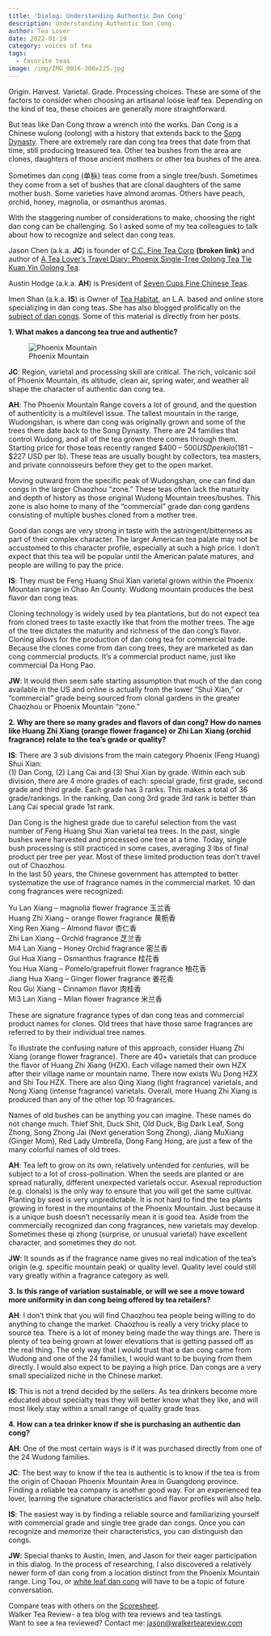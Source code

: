 ```yaml
---
title: 'Dialog: Understanding Authentic Dan Cong'
description: Understanding Authentic Dan Cong.
author: Tea Lover
date: 2022-01-19
category: voices of tea
tags:
  - favorite teas
image: /img/IMG_0016-300x225.jpg
---
```


Origin. Harvest. Varietal. Grade. Processing choices. These are some of the factors to consider when choosing an artisanal loose leaf tea. Depending on the kind of tea, these choices are generally more straightforward.

But teas like Dan Cong throw a wrench into the works. Dan Cong is a Chinese wulong (oolong) with a history that extends back to the [Song Dynasty](https://en.wikipedia.org/wiki/Song_Dynasty). There are extremely rare dan cong tea trees that date from that time, still producing treasured tea. Other tea bushes from the area are clones, daughters of those ancient mothers or other tea bushes of the area.

Sometimes dan cong (单枞) teas come from a single tree/bush. Sometimes they come from a set of bushes that are clonal daughters of the same mother bush. Some varieties have almond aromas. Others have peach, orchid, honey, magnolia, or osmanthus aromas.

With the staggering number of considerations to make, choosing the right dan cong can be challenging. So I asked some of my tea colleagues to talk about how to recognize and select dan cong teas.

Jason Chen (a.k.a. **JC**) is founder of [C.C. Fine Tea Corp](https://luyutea.com/about_us.html) **(broken link)** and author of [A Tea Lover’s Travel Diary: Phoenix Single-Tree Oolong Tea Tie Kuan Yin Oolong Tea](https://www.amazon.com/gp/product/0982654006/ref=as_li_ss_tl?ie=UTF8&tag=waltearev-20&linkCode=as2&camp=1789&creative=390957&creativeASIN=0982654006).

Austin Hodge (a.k.a. **AH**) is President of [Seven Cups Fine Chinese Teas](https://www.sevencups.com/).

Imen Shan (a.k.a. **IS**) is Owner of [Tea Habitat](https://www.teahabitat.com/store), an L.A. based and online store specializing in dan cong teas. She has also blogged prolifically on the [subject of dan congs](https://tea-obsession.blogspot.com/2012/02/articles-that-might-be-useful.html). Some of this material is directly from her posts.

**1\. What makes a dancong tea true and authentic?**

<!-- image -->
<figure>
    <img class="rounded" src="/img/IMG_0016-300x225.jpg" alt="Phoenix Mountain">
    <figcaption>Phoenix Mountain</figcaption>
</figure>

**JC**: Region, varietal and processing skill are critical. The rich, volcanic soil of Phoenix Mountain, its altitude, clean air, spring water, and weather all shape the character of authentic dan cong tea.

**AH**: The Phoenix Mountain Range covers a lot of ground, and the question of authenticity is a multilevel issue. The tallest mountain in the range, Wudongshan, is where dan cong was originally grown and some of the trees there date back to the Song Dynasty. There are 24 families that control Wudong, and all of the tea grown there comes through them. Starting price for those teas recently ranged $400 – $500 USD per kilo ($181 – $227 USD per lb). These teas are usually bought by collectors, tea masters, and private connoisseurs before they get to the open market.

Moving outward from the specific peak of Wudongshan, one can find dan congs in the larger Chaozhou “zone.” These teas often lack the maturity and depth of history as those original Wudong Mountain trees/bushes. This zone is also home to many of the “commercial” grade dan cong gardens consisting of multiple bushes cloned from a mother tree.

Good dan congs are very strong in taste with the astringent/bitterness as part of their complex character. The larger American tea palate may not be accustomed to this character profile, especially at such a high price. I don’t expect that this tea will be popular until the American palate matures, and people are willing to pay the price.

**IS**: They must be Feng Huang Shui Xian varietal grown within the Phoenix Mountain range in Chao An County. Wudong mountain produces the best flavor dan cong teas.

Cloning technology is widely used by tea plantations, but do not expect tea from cloned trees to taste exactly like that from the mother trees. The age of the tree dictates the maturity and richness of the dan cong’s flavor. Cloning allows for the production of dan cong tea for commercial trade. Because the clones come from dan cong trees, they are marketed as dan cong commercial products. It’s a commercial product name, just like commercial Da Hong Pao.

**JW**: It would then seem safe starting assumption that much of the dan cong available in the US and online is actually from the lower “Shui Xian,” or “commercial” grade being sourced from clonal gardens in the greater Chaozhou or Phoenix Mountain “zone.”

**2\. Why are there so many grades and flavors of dan cong? How do names like Huang Zhi Xiang (orange flower fragance) or Zhi Lan Xiang (orchid fragrance) relate to the tea’s grade or quality?**

**IS**: There are 3 sub divisions from the main category Phoenix (Feng Huang) Shui Xian:  
(1) Dan Cong, (2) Lang Cai and (3) Shui Xian by grade. Within each sub division, there are 4 more grades of each: special grade, first grade, second grade and third grade. Each grade has 3 ranks. This makes a total of 36 grade/rankings. In the ranking, Dan cong 3rd grade 3rd rank is better than Lang Cai special grade 1st rank.

Dan Cong is the highest grade due to careful selection from the vast number of Feng Huang Shui Xian varietal tea trees. In the past, single bushes were harvested and processed one tree at a time. Today, single bush processing is still practiced in some cases, averaging 3 lbs of final product per tree per year. Most of these limited production teas don’t travel out of Chaozhou.  
In the last 50 years, the Chinese government has attempted to better systematize the use of fragrance names in the commercial market. 10 dan cong fragrances were recognized:

Yu Lan Xiang – magnolia flower fragrance 玉兰香  
Huang Zhi Xiang – orange flower fragrance 黄栀香  
Xing Ren Xiang – Almond flavor 杏仁香  
Zhi Lan Xiang – Orchid fragrance 芝兰香  
Mi4 Lan Xiang – Honey Orchid fragrance 密兰香  
Gui Hua Xiang – Osmanthus fragrance 桂花香  
You Hua Xiang – Pomelo/grapefruit flower fragrance 柚花香  
Jiang Hua Xiang – Ginger flower fragrance 姜花香  
Rou Gui Xiang – Cinnamon flavor 肉桂香  
Mi3 Lan Xiang – Milan flower fragrance 米兰香

These are signature fragrance types of dan cong teas and commercial product names for clones. Old trees that have those same fragrances are referred to by their individual tree names.

To illustrate the confusing nature of this approach, consider Huang Zhi Xiang (orange flower fragrance). There are 40+ varietals that can produce the flavor of Huang Zhi Xiang (HZX). Each village named their own HZX after their village name or mountain name. There now exists Wu Dong HZX and Shi Tou HZX. There are also Qing Xiang (light fragrance) varietals, and Nong Xiang (intense fragrance) varietals. Overall, more Huang Zhi Xiang is produced than any of the other top 10 fragrances.

Names of old bushes can be anything you can imagine. These names do not change much. Thief Shit, Duck Shit, Old Duck, Big Dark Leaf, Song Zhong, Song Zhong Jai (Next generation Song Zhong), Jiang MuXiang (Ginger Mom), Red Lady Umbrella, Dong Fang Hong, are just a few of the many colorful names of old trees.

**AH**: Tea left to grow on its own, relatively untended for centuries, will be subject to a lot of cross-pollination. When the seeds are planted or are spread naturally, different unexpected varietals occur. Asexual reproduction (e.g. clonals) is the only way to ensure that you will get the same cultivar. Planting by seed is very unpredictable. It is not hard to find the tea plants growing in forest in the mountains of the Phoenix Mountain. Just because it is a unique bush doesn’t necessarily mean it is good tea. Aside from the commercially recognized dan cong fragrances, new varietals may develop. Sometimes these qi zhong (surprise, or unusual varietal) have excellent character, and sometimes they do not.

**JW**: It sounds as if the fragrance name gives no real indication of the tea’s origin (e.g. specific mountain peak) or quality level. Quality level could still vary greatly within a fragrance category as well.

**3\. Is this range of variation sustainable, or will we see a move toward more uniformity in dan cong being offered by tea retailers?**

**AH**: I don’t think that you will find Chaozhou tea people being willing to do anything to change the market. Chaozhou is really a very tricky place to source tea. There is a lot of money being made the way things are. There is plenty of tea being grown at lower elevations that is getting passed off as the real thing. The only way that I would trust that a dan cong came from Wudong and one of the 24 families, I would want to be buying from them directly. I would also expect to be paying a high price. Dan congs are a very small specialized niche in the Chinese market.

**IS**: This is not a trend decided by the sellers. As tea drinkers become more educated about specialty teas they will better know what they like, and will most likely stay within a small range of quality grade teas.

**4\. How can a tea drinker know if she is purchasing an authentic dan cong?**

**AH**: One of the most certain ways is if it was purchased directly from one of the 24 Wudong families.

**JC**: The best way to know if the tea is authentic is to know if the tea is from the origin of Chaoan Phoenix Mountain Area in Guangdong province. Finding a reliable tea company is another good way. For an experienced tea lover, learning the signature characteristics and flavor profiles will also help.

**IS**: The easiest way is by finding a reliable source and familiarizing yourself with commercial grade and single tree grade dan congs. Once you can recognize and memorize their characteristics, you can distinguish dan congs.

**JW**: Special thanks to Austin, Imen, and Jason for their eager participation in this dialog. In the process of researching, I also discovered a relatively newer form of dan cong from a location distinct from the Phoenix Mountain range. Ling Tou, or [white leaf dan cong](https://baike.baidu.com/view/35097.htm) will have to be a topic of future conversation.

Compare teas with others on the [Scoresheet](https://web.archive.org/web/20160415225732/http://walkerteareview.com/?page_id=6).  
Walker Tea Review- a tea blog with tea reviews and tea tastings.  
Want to see a tea reviewed? Contact me: jason@walkerteareview.com

